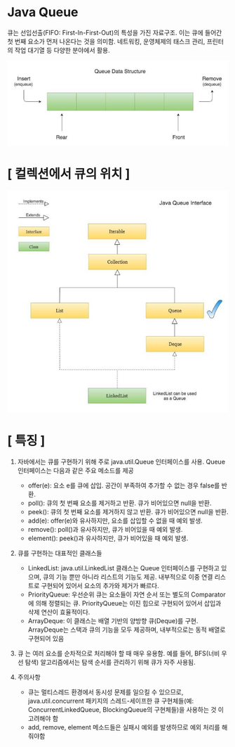 # Java Queue

큐는 선입선출(FIFO: First-In-First-Out)의 특성을 가진 자료구조. 
이는 큐에 들어간 첫 번째 요소가 먼저 나온다는 것을 의미함. 
네트워킹, 운영체제의 태스크 관리, 프린터의 작업 대기열 등 다양한 분야에서 활용.

![img.png](img.png)

# [ 컬렉션에서 큐의 위치 ]
![img_1.png](img_1.png)

# [ 특징 ]

1. 자바에서는 큐를 구현하기 위해 주로 java.util.Queue 인터페이스를 사용. Queue 인터페이스는 다음과 같은 주요 메소드를 제공
    - offer(e): 요소 e를 큐에 삽입. 공간이 부족하여 추가할 수 없는 경우 false를 반환.
    - poll(): 큐의 첫 번째 요소를 제거하고 반환. 큐가 비어있으면 null을 반환.
    - peek(): 큐의 첫 번째 요소를 제거하지 않고 반환. 큐가 비어있으면 null을 반환.
    - add(e): offer(e)와 유사하지만, 요소를 삽입할 수 없을 때 예외 발생.
    - remove(): poll()과 유사하지만, 큐가 비어있을 때 예외 발생.
    - element(): peek()과 유사하지만, 큐가 비어있을 때 예외 발생.

2. 큐를 구현하는 대표적인 클래스들
    - LinkedList: java.util.LinkedList 클래스는 Queue 인터페이스를 구현하고 있으며, 큐의 기능 뿐만 아니라 리스트의 기능도 제공. 내부적으로 이중 연결 리스트로 구현되어 있어서 요소의 추가와 제거가 빠르다.
    - PriorityQueue: 우선순위 큐는 요소들이 자연 순서 또는 별도의 Comparator에 의해 정렬되는 큐. PriorityQueue는 이진 힙으로 구현되어 있어서 삽입과 삭제 연산이 효율적이다.
    - ArrayDeque: 이 클래스는 배열 기반의 양방향 큐(Deque)를 구현. ArrayDeque는 스택과 큐의 기능을 모두 제공하며, 내부적으로는 동적 배열로 구현되어 있음

3. 큐 는 여러 요소를 순차적으로 처리해야 할 때 매우 유용함. 예를 들어, BFS(너비 우선 탐색) 알고리즘에서는 탐색 순서를 관리하기 위해 큐가 자주 사용됨.

4. 주의사항
    - 큐는 멀티스레드 환경에서 동시성 문제를 일으킬 수 있으므로, java.util.concurrent 패키지의 스레드-세이프한 큐 구현체들(예: ConcurrentLinkedQueue, BlockingQueue의 구현체들)을 사용하는 것
      이 고려해야 함
    - add, remove, element 메소드들은 실패시 예외를 발생하므로 예외 처리를 해줘야함